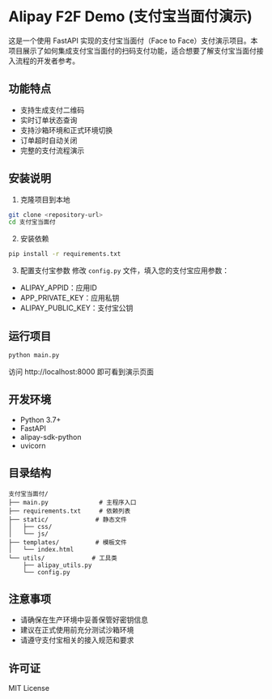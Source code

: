 # Alipay F2F Demo (支付宝当面付演示)

这是一个使用 FastAPI 实现的支付宝当面付（Face to Face）支付演示项目。本项目展示了如何集成支付宝当面付的扫码支付功能，适合想要了解支付宝当面付接入流程的开发者参考。

## 功能特点

- 支持生成支付二维码
- 实时订单状态查询
- 支持沙箱环境和正式环境切换
- 订单超时自动关闭
- 完整的支付流程演示

## 安装说明

1. 克隆项目到本地
```bash
git clone <repository-url>
cd 支付宝当面付
```

2. 安装依赖
```bash
pip install -r requirements.txt
```

3. 配置支付宝参数
修改 `config.py` 文件，填入您的支付宝应用参数：
- ALIPAY_APPID：应用ID
- APP_PRIVATE_KEY：应用私钥
- ALIPAY_PUBLIC_KEY：支付宝公钥

## 运行项目

```bash
python main.py
```
访问 http://localhost:8000 即可看到演示页面

## 开发环境

- Python 3.7+
- FastAPI
- alipay-sdk-python
- uvicorn

## 目录结构

```
支付宝当面付/
├── main.py              # 主程序入口
├── requirements.txt     # 依赖列表
├── static/             # 静态文件
│   ├── css/
│   └── js/
├── templates/          # 模板文件
│   └── index.html
└── utils/             # 工具类
    ├── alipay_utils.py
    └── config.py
```

## 注意事项

- 请确保在生产环境中妥善保管好密钥信息
- 建议在正式使用前充分测试沙箱环境
- 请遵守支付宝相关的接入规范和要求

## 许可证

MIT License
